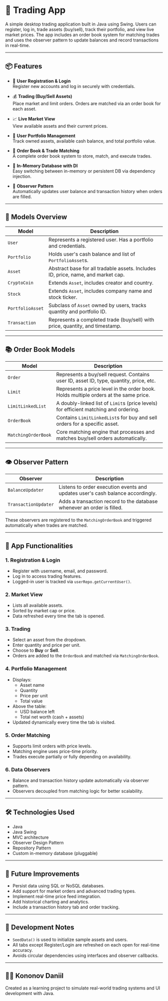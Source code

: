 
# 💸 Trading App

A simple desktop trading application built in Java using Swing. Users can register, log in, trade assets (buy/sell), track their portfolio, and view live market prices. The app includes an order book system for matching trades and uses the observer pattern to update balances and record transactions in real-time.

---

## 📦 Features

- 🔐 **User Registration & Login**  
  Register new accounts and log in securely with credentials.

- 💰 **Trading (Buy/Sell Assets)**  
  Place market and limit orders. Orders are matched via an order book for each asset.

- 📈 **Live Market View**  
  View available assets and their current prices.

- 💼 **User Portfolio Management**  
  Track owned assets, available cash balance, and total portfolio value.

- 🔄 **Order Book & Trade Matching**  
  A complete order book system to store, match, and execute trades.

- 🧪 **In-Memory Database with DI**  
  Easy switching between in-memory or persistent DB via dependency injection.

- 🧠 **Observer Pattern**  
  Automatically updates user balance and transaction history when orders are filled.

---

## 🧱 Models Overview

| Model                | Description |
|---------------------|-------------|
| `User`              | Represents a registered user. Has a portfolio and credentials. |
| `Portfolio`         | Holds user's cash balance and list of `PortfolioAsset`s. |
| `Asset`             | Abstract base for all tradable assets. Includes ID, price, name, and market cap. |
| `CryptoCoin`        | Extends `Asset`, includes creator and country. |
| `Stock`             | Extends `Asset`, includes company name and stock ticker. |
| `PortfolioAsset`    | Subclass of `Asset` owned by users, tracks quantity and portfolio ID. |
| `Transaction`       | Represents a completed trade (buy/sell) with price, quantity, and timestamp. |

---

## 📚 Order Book Models

| Model                | Description |
|---------------------|-------------|
| `Order`             | Represents a buy/sell request. Contains user ID, asset ID, type, quantity, price, etc. |
| `Limit`             | Represents a price level in the order book. Holds multiple orders at the same price. |
| `LimitLinkedList`   | A doubly-linked list of `Limit`s (price levels) for efficient matching and ordering. |
| `OrderBook`         | Contains `LimitLinkedList`s for buy and sell orders for a specific asset. |
| `MatchingOrderBook` | Core matching engine that processes and matches buy/sell orders automatically. |

---

## 👁️ Observer Pattern

| Observer            | Description |
|---------------------|-------------|
| `BalanceUpdater`    | Listens to order execution events and updates user's cash balance accordingly. |
| `TransactionUpdater`| Adds a transaction record to the database whenever an order is filled. |

These observers are registered to the `MatchingOrderBook` and triggered automatically when trades are matched.

---

## 🚀 App Functionalities

### 1. **Registration & Login**
- Register with username, email, and password.
- Log in to access trading features.
- Logged-in user is tracked via `userRepo.getCurrentUser()`.

### 2. **Market View**
- Lists all available assets.
- Sorted by market cap or price.
- Data refreshed every time the tab is opened.

### 3. **Trading**
- Select an asset from the dropdown.
- Enter quantity and price per unit.
- Choose to **Buy** or **Sell**.
- Orders are added to the `OrderBook` and matched via `MatchingOrderBook`.

### 4. **Portfolio Management**
- Displays:
  - Asset name
  - Quantity
  - Price per unit
  - Total value
- Above the table:
  - USD balance left
  - Total net worth (cash + assets)
- Updated dynamically every time the tab is visited.

### 5. **Order Matching**
- Supports limit orders with price levels.
- Matching engine uses price-time priority.
- Trades execute partially or fully depending on availability.

### 6. **Data Observers**
- Balance and transaction history update automatically via observer pattern.
- Observers decoupled from matching logic for better scalability.

---

## 🛠 Technologies Used

- Java
- Java Swing
- MVC architecture
- Observer Design Pattern
- Repository Pattern
- Custom in-memory database (pluggable)

---

## 📌 Future Improvements

- Persist data using SQL or NoSQL databases.
- Add support for market orders and advanced trading types.
- Implement real-time price feed integration.
- Add historical charting and analytics.
- Include a transaction history tab and order tracking.

---

## 🧪 Development Notes

- `SeedData()` is used to initialize sample assets and users.
- All tabs except Register/Login are refreshed on each open for real-time accuracy.
- Avoids circular dependencies using interfaces and observer callbacks.

---

## 👨‍💻 Kononov Daniil

Created as a learning project to simulate real-world trading systems and UI development with Java.
